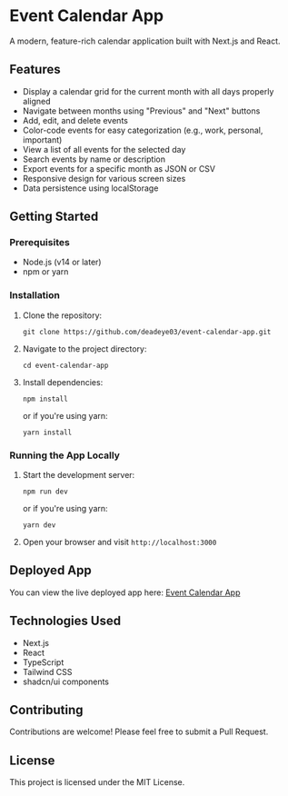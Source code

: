 # Event Calendar App

A modern, feature-rich calendar application built with Next.js and React.

## Features

- Display a calendar grid for the current month with all days properly aligned
- Navigate between months using "Previous" and "Next" buttons
- Add, edit, and delete events
- Color-code events for easy categorization (e.g., work, personal, important)
- View a list of all events for the selected day
- Search events by name or description
- Export events for a specific month as JSON or CSV
- Responsive design for various screen sizes
- Data persistence using localStorage

## Getting Started

### Prerequisites

- Node.js (v14 or later)
- npm or yarn

### Installation

1. Clone the repository:
   ```
   git clone https://github.com/deadeye03/event-calendar-app.git
   ```

2. Navigate to the project directory:
   ```
   cd event-calendar-app
   ```

3. Install dependencies:
   ```
   npm install
   ```
   or if you're using yarn:
   ```
   yarn install
   ```

### Running the App Locally

1. Start the development server:
   ```
   npm run dev
   ```
   or if you're using yarn:
   ```
   yarn dev
   ```

2. Open your browser and visit `http://localhost:3000`

## Deployed App

You can view the live deployed app here: [Event Calendar App](https://event-calendar-app-seven.vercel.app/)

## Technologies Used

- Next.js
- React
- TypeScript
- Tailwind CSS
- shadcn/ui components

## Contributing

Contributions are welcome! Please feel free to submit a Pull Request.

## License

This project is licensed under the MIT License.